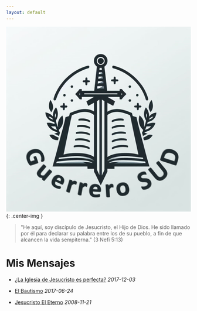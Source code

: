 ```yaml
---
layout: default
---
```


![Logo](thumbnail.png){: .center-img }

> "He aquí, soy discípulo de Jesucristo, el Hijo de Dios. He sido llamado por él para declarar su palabra entre los de su pueblo, a fin de que alcancen la vida sempiterna."
(3 Nefi 5:13)


# Mis Mensajes

- [¿La Iglesia de Jesucristo es perfecta?](https://getupnote.com/share/notes/V9blG8NdJzNSb4CtOnYQb8L2yxr2/dd05c2cc-d460-4392-a995-bac12c1c16dd) *2017-12-03*

- [El Bautismo](https://getupnote.com/share/notes/V9blG8NdJzNSb4CtOnYQb8L2yxr2/6c68d516-53d9-4c94-9e1b-dba35e6aff4b) *2017-06-24*

- [Jesucristo El Eterno](https://getupnote.com/share/notes/V9blG8NdJzNSb4CtOnYQb8L2yxr2/5585111a-891d-4d5a-88b8-b6ab5a67faec) *2008-11-21*

